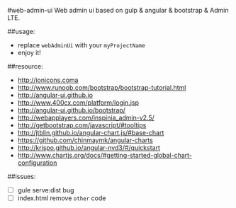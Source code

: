 #web-admin-ui
Web admin ui based on gulp & angular & bootstrap & Admin LTE.


##usage:
+ replace `webAdminUi` with your `myProjectName`
+ enjoy it!

##resource:
+ http://ionicons.coma
+ http://www.runoob.com/bootstrap/bootstrap-tutorial.html
+ http://angular-ui.github.io
+ http://www.400cx.com/platform/login.jsp
+ http://angular-ui.github.io/bootstrap/
+ http://webapplayers.com/inspinia_admin-v2.5/
+ http://getbootstrap.com/javascript/#tooltips
+ http://jtblin.github.io/angular-chart.js/#base-chart
+ https://github.com/chinmaymk/angular-charts
+ http://krispo.github.io/angular-nvd3/#/quickstart
+ http://www.chartjs.org/docs/#getting-started-global-chart-configuration



##issues:
- [ ] gule serve:dist bug
- [ ] index.html remove `other` code
